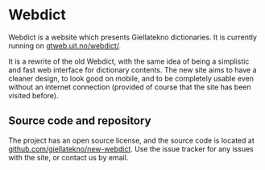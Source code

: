 # Webdict

Webdict is a website which presents Giellatekno dictionaries. It is currently
running on [gtweb.uit.no/webdict/](https://gtweb.uit.no/webdict/).

It is a rewrite of the old Webdict, with the same idea of being a simplistic
and fast web interface for dictionary contents. The new site aims to have a
cleaner design, to look good on mobile, and to be completely usable even without
an internet connection (provided of course that the site has been visited before).

## Source code and repository

The project has an open source license, and the source code is located at
[github.com/giellatekno/new-webdict](https://github.com/giellatekno/new-webdict).
Use the issue tracker for any issues with the site, or contact us by email.
